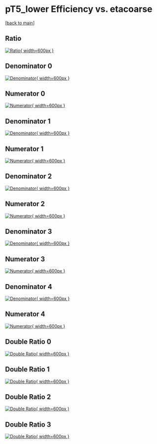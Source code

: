 # pT5_lower Efficiency vs. etacoarse

[[back to main](./)]



## Ratio

[![Ratio](../mtv/var/pT5_lower_xtr_11_-1_eff_etacoarse.png){ width=600px }](../mtv/var/pT5_lower_xtr_11_-1_eff_etacoarse.pdf)

## Denominator 0

[![Denominator](../mtv/den/pT5_lower_xtr_11_-1_eff_etacoarse_den0.png){ width=600px }](../mtv/den/pT5_lower_xtr_11_-1_eff_etacoarse_den0.pdf)

## Numerator 0

[![Numerator](../mtv/num/pT5_lower_xtr_11_-1_eff_etacoarse_num0.png){ width=600px }](../mtv/num/pT5_lower_xtr_11_-1_eff_etacoarse_num0.pdf)

## Denominator 1

[![Denominator](../mtv/den/pT5_lower_xtr_11_-1_eff_etacoarse_den1.png){ width=600px }](../mtv/den/pT5_lower_xtr_11_-1_eff_etacoarse_den1.pdf)

## Numerator 1

[![Numerator](../mtv/num/pT5_lower_xtr_11_-1_eff_etacoarse_num1.png){ width=600px }](../mtv/num/pT5_lower_xtr_11_-1_eff_etacoarse_num1.pdf)

## Denominator 2

[![Denominator](../mtv/den/pT5_lower_xtr_11_-1_eff_etacoarse_den2.png){ width=600px }](../mtv/den/pT5_lower_xtr_11_-1_eff_etacoarse_den2.pdf)

## Numerator 2

[![Numerator](../mtv/num/pT5_lower_xtr_11_-1_eff_etacoarse_num2.png){ width=600px }](../mtv/num/pT5_lower_xtr_11_-1_eff_etacoarse_num2.pdf)

## Denominator 3

[![Denominator](../mtv/den/pT5_lower_xtr_11_-1_eff_etacoarse_den3.png){ width=600px }](../mtv/den/pT5_lower_xtr_11_-1_eff_etacoarse_den3.pdf)

## Numerator 3

[![Numerator](../mtv/num/pT5_lower_xtr_11_-1_eff_etacoarse_num3.png){ width=600px }](../mtv/num/pT5_lower_xtr_11_-1_eff_etacoarse_num3.pdf)

## Denominator 4

[![Denominator](../mtv/den/pT5_lower_xtr_11_-1_eff_etacoarse_den4.png){ width=600px }](../mtv/den/pT5_lower_xtr_11_-1_eff_etacoarse_den4.pdf)

## Numerator 4

[![Numerator](../mtv/num/pT5_lower_xtr_11_-1_eff_etacoarse_num4.png){ width=600px }](../mtv/num/pT5_lower_xtr_11_-1_eff_etacoarse_num4.pdf)

## Double Ratio 0

[![Double Ratio](../mtv/ratio/pT5_lower_xtr_11_-1_eff_etacoarse_ratio0.png){ width=600px }](../mtv/ratio/pT5_lower_xtr_11_-1_eff_etacoarse_ratio0.pdf)

## Double Ratio 1

[![Double Ratio](../mtv/ratio/pT5_lower_xtr_11_-1_eff_etacoarse_ratio1.png){ width=600px }](../mtv/ratio/pT5_lower_xtr_11_-1_eff_etacoarse_ratio1.pdf)

## Double Ratio 2

[![Double Ratio](../mtv/ratio/pT5_lower_xtr_11_-1_eff_etacoarse_ratio2.png){ width=600px }](../mtv/ratio/pT5_lower_xtr_11_-1_eff_etacoarse_ratio2.pdf)

## Double Ratio 3

[![Double Ratio](../mtv/ratio/pT5_lower_xtr_11_-1_eff_etacoarse_ratio3.png){ width=600px }](../mtv/ratio/pT5_lower_xtr_11_-1_eff_etacoarse_ratio3.pdf)

